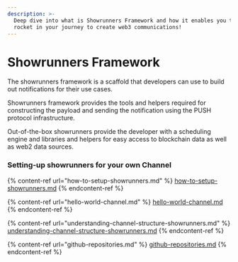 ```yaml
---
description: >-
  Deep dive into what is Showrunners Framework and how it enables you to strap
  rocket in your journey to create web3 communications!
---
```


# Showrunners Framework

The showrunners framework is a scaffold that developers can use to build out notifications for their use cases.&#x20;

Showrunners framework provides the tools and helpers required for constructing the payload and sending the notification using the PUSH protocol infrastructure.&#x20;

Out-of-the-box showrunners provide the developer with a scheduling engine and libraries and helpers for easy access to blockchain data as well as web2 data sources.

### Setting-up showrunners for your own Channel

{% content-ref url="how-to-setup-showrunners.md" %}
[how-to-setup-showrunners.md](how-to-setup-showrunners.md)
{% endcontent-ref %}

{% content-ref url="hello-world-channel.md" %}
[hello-world-channel.md](hello-world-channel.md)
{% endcontent-ref %}

{% content-ref url="understanding-channel-structure-showrunners.md" %}
[understanding-channel-structure-showrunners.md](understanding-channel-structure-showrunners.md)
{% endcontent-ref %}

{% content-ref url="github-repositories.md" %}
[github-repositories.md](github-repositories.md)
{% endcontent-ref %}
